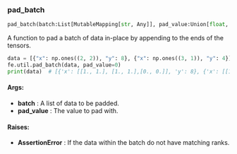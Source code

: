 

### pad_batch
```python
pad_batch(batch:List[MutableMapping[str, Any]], pad_value:Union[float, int]) -> None
```
A function to pad a batch of data in-place by appending to the ends of the tensors.


```python
data = [{"x": np.ones((2, 2)), "y": 8}, {"x": np.ones((3, 1)), "y": 4}]
fe.util.pad_batch(data, pad_value=0)
print(data)  # [{'x': [[1., 1.], [1., 1.],[0., 0.]], 'y': 8}, {'x': [[1., 0.], [1., 0.], [1., 0.]]), 'y': 4}]
```



#### Args:

* **batch** :  A list of data to be padded.
* **pad_value** :  The value to pad with.

#### Raises:

* **AssertionError** :  If the data within the batch do not have matching ranks.